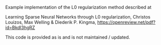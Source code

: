 Example implementation of the L0 regularization method described at

Learning Sparse Neural Networks through L0 regularization, Christos Louizos, Max Welling & Diederik P. Kingma, https://openreview.net/pdf?id=BkdI3hgRZ

This code is provided as is and is not maintained / updated.
